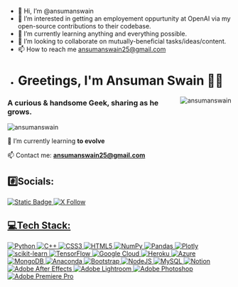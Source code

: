 - 👋 Hi, I’m @ansumanswain
- 👀 I’m interested in getting an employement oppurtunity at OpenAI via my open-source contributions to their codebase.
- 🌱 I’m currently learning anything and everything possible.
- 💞️ I’m looking to collaborate on mutually-beneficial tasks/ideas/content.
- 📫 How to reach me ansumanswain25@gmail.com
-  <h1 >Greetings, I'm Ansuman Swain 🙋‍♂️</h1> <img align="right" src="https://github-readme-streak-stats.herokuapp.com/?user=ansumanswain&&theme=highcontrast" alt="ansumanswain" />
<h3 >A curious & handsome Geek, sharing as he grows.</h3> 
<p align="left"> <img src= "https://komarev.com/ghpvc/?username=ansumanswain&label=Profile%20views&color=0e75b6&style=flat" alt="ansumanswain" /> </p> 

🌱 I’m currently learning **to evolve** 

📫 Contact me: **ansumanswain25@gmail.com**


## #️⃣Socials:
<p align="left"> 
<a href="https://www.linkedin.com/in/ansuman-swain-704122228" target="blank"><img alt="Static Badge" src="https://img.shields.io/badge/Linkedin-s?logo=linkedin&labelColor=%230072b1&color=white">
</a>  
<a href="https://x.com/baller_777?s=09" target="_blank">
            <img src="https://img.shields.io/X/follow/baller_777?style=social&logo=X" alt="X Follow">

</p> 

## 💻Tech Stack:                                                       
![Python](https://img.shields.io/badge/python-3670A0?style=flat&logo=python&logoColor=ffdd54)  ![C++](https://img.shields.io/badge/c++-%2300599C.svg?style=flat&logo=c%2B%2B&logoColor=white) ![CSS3](https://img.shields.io/badge/css3-%231572B6.svg?style=flat&logo=css3&logoColor=white) ![HTML5](https://img.shields.io/badge/html5-%23E34F26.svg?style=flat&logo=html5&logoColor=white) ![NumPy](https://img.shields.io/badge/numpy-%23013243.svg?style=flat&logo=numpy&logoColor=white) ![Pandas](https://img.shields.io/badge/pandas-%23150458.svg?style=flat&logo=pandas&logoColor=white) ![Plotly](https://img.shields.io/badge/Plotly-%233F4F75.svg?style=flat&logo=plotly&logoColor=white) ![scikit-learn](https://img.shields.io/badge/scikit--learn-%23F7931E.svg?style=flat&logo=scikit-learn&logoColor=white) ![TensorFlow](https://img.shields.io/badge/TensorFlow-%23FF6F00.svg?style=flat&logo=TensorFlow&logoColor=white)  ![Google Cloud](https://img.shields.io/badge/Google%20Cloud-%234285F4.svg?style=flat&logo=google-cloud&logoColor=white) ![Heroku](https://img.shields.io/badge/heroku-%23430098.svg?style=flat&logo=heroku&logoColor=white) ![Azure](https://img.shields.io/badge/azure-%230072C6.svg?style=flat&logo=azure-devops&logoColor=white) ![MongoDB](https://img.shields.io/badge/MongoDB-%234ea94b.svg?style=flat&logo=mongodb&logoColor=white) ![Anaconda](https://img.shields.io/badge/Anaconda-%2344A833.svg?style=flat&logo=anaconda&logoColor=white) ![Bootstrap](https://img.shields.io/badge/bootstrap-%23563D7C.svg?style=flat&logo=bootstrap&logoColor=white) ![NodeJS](https://img.shields.io/badge/node.js-6DA55F?style=flat&logo=node.js&logoColor=white) ![MySQL](https://img.shields.io/badge/mysql-%2300f.svg?style=flat&logo=mysql&logoColor=white)   ![Notion](https://img.shields.io/badge/Notion-%23000000.svg?style=flat&logo=notion&logoColor=white)	
  ![Adobe After Effects](https://img.shields.io/badge/Adobe%20After%20Effects-9999FF.svg?style=flat&logo=Adobe%20After%20Effects&logoColor=white) ![Adobe Lightroom](https://img.shields.io/badge/Adobe%20Lightroom-31A8FF.svg?style=flat&logo=Adobe%20Lightroom&logoColor=white) ![Adobe Photoshop](https://img.shields.io/badge/adobephotoshop-%2331A8FF.svg?style=flat&logo=adobephotoshop&logoColor=white) ![Adobe Premiere Pro](https://img.shields.io/badge/Adobe%20Premiere%20Pro-9999FF.svg?style=flat&logo=Adobe%20Premiere%20Pro&logoColor=white)

</p>


<!---
ansumanswain/ansumanswain is a ✨ special ✨ repository because its `README.md` (this file) appears on your GitHub profile.
You can click the Preview link to take a look at your changes.
--->
